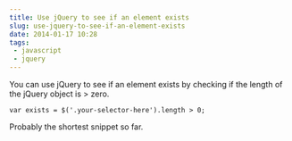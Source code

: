 ---title: Use jQuery to see if an element existsslug: use-jquery-to-see-if-an-element-existsdate: 2014-01-17 10:28tags:  - javascript - jquery---You can use jQuery to see if an element exists by checking if the length of the jQuery object is > zero.

    var exists = $('.your-selector-here').length > 0;

Probably the shortest snippet so far.